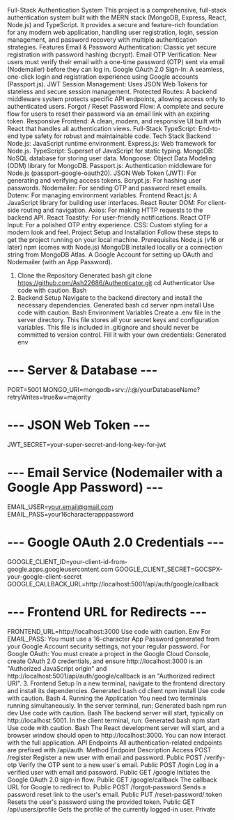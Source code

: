 Full-Stack Authentication System
This project is a comprehensive, full-stack authentication system built with the MERN stack (MongoDB, Express, React, Node.js) and TypeScript. It provides a secure and feature-rich foundation for any modern web application, handling user registration, login, session management, and password recovery with multiple authentication strategies.
Features
Email & Password Authentication: Classic yet secure registration with password hashing (bcrypt).
Email OTP Verification: New users must verify their email with a one-time password (OTP) sent via email (Nodemailer) before they can log in.
Google OAuth 2.0 Sign-In: A seamless, one-click login and registration experience using Google accounts (Passport.js).
JWT Session Management: Uses JSON Web Tokens for stateless and secure session management.
Protected Routes: A backend middleware system protects specific API endpoints, allowing access only to authenticated users.
Forgot / Reset Password Flow: A complete and secure flow for users to reset their password via an email link with an expiring token.
Responsive Frontend: A clean, modern, and responsive UI built with React that handles all authentication views.
Full-Stack TypeScript: End-to-end type safety for robust and maintainable code.
Tech Stack
Backend
Node.js: JavaScript runtime environment.
Express.js: Web framework for Node.js.
TypeScript: Superset of JavaScript for static typing.
MongoDB: NoSQL database for storing user data.
Mongoose: Object Data Modeling (ODM) library for MongoDB.
Passport.js: Authentication middleware for Node.js (passport-google-oauth20).
JSON Web Token (JWT): For generating and verifying access tokens.
Bcrypt.js: For hashing user passwords.
Nodemailer: For sending OTP and password reset emails.
Dotenv: For managing environment variables.
Frontend
React.js: A JavaScript library for building user interfaces.
React Router DOM: For client-side routing and navigation.
Axios: For making HTTP requests to the backend API.
React Toastify: For user-friendly notifications.
React OTP Input: For a polished OTP entry experience.
CSS: Custom styling for a modern look and feel.
Project Setup and Installation
Follow these steps to get the project running on your local machine.
Prerequisites
Node.js (v16 or later)
npm (comes with Node.js)
MongoDB installed locally or a connection string from MongoDB Atlas.
A Google Account for setting up OAuth and Nodemailer (with an App Password).
1. Clone the Repository
Generated bash
git clone https://github.com/Ash22686/Authenticator.git
cd Authenticator
Use code with caution.
Bash
2. Backend Setup
Navigate to the backend directory and install the necessary dependencies.
Generated bash
cd server
npm install
Use code with caution.
Bash
Environment Variables
Create a .env file in the server directory. This file stores all your secret keys and configuration variables. This file is included in .gitignore and should never be committed to version control.
Fill it with your own credentials:
Generated env
# --- Server & Database ---
PORT=5001
MONGO_URI=mongodb+srv://<user>:<password>@<your-cluster-url>/yourDatabaseName?retryWrites=true&w=majority

# --- JSON Web Token ---
JWT_SECRET=your-super-secret-and-long-key-for-jwt

# --- Email Service (Nodemailer with a Google App Password) ---
EMAIL_USER=your.email@gmail.com
EMAIL_PASS=your16characterapppassword

# --- Google OAuth 2.0 Credentials ---
GOOGLE_CLIENT_ID=your-client-id-from-google.apps.googleusercontent.com
GOOGLE_CLIENT_SECRET=GOCSPX-your-google-client-secret
GOOGLE_CALLBACK_URL=http://localhost:5001/api/auth/google/callback

# --- Frontend URL for Redirects ---
FRONTEND_URL=http://localhost:3000
Use code with caution.
Env
For EMAIL_PASS: You must use a 16-character App Password generated from your Google Account security settings, not your regular password.
For Google OAuth: You must create a project in the Google Cloud Console, create OAuth 2.0 credentials, and ensure http://localhost:3000 is an "Authorized JavaScript origin" and http://localhost:5001/api/auth/google/callback is an "Authorized redirect URI".
3. Frontend Setup
In a new terminal, navigate to the frontend directory and install its dependencies.
Generated bash
cd client
npm install
Use code with caution.
Bash
4. Running the Application
You need two terminals running simultaneously.
In the server terminal, run:
Generated bash
npm run dev
Use code with caution.
Bash
The backend server will start, typically on http://localhost:5001.
In the client terminal, run:
Generated bash
npm start
Use code with caution.
Bash
The React development server will start, and a browser window should open to http://localhost:3000.
You can now interact with the full application.
API Endpoints
All authentication-related endpoints are prefixed with /api/auth.
Method	Endpoint	Description	Access
POST	/register	Register a new user with email and password.	Public
POST	/verify-otp	Verify the OTP sent to a new user's email.	Public
POST	/login	Log in a verified user with email and password.	Public
GET	/google	Initiates the Google OAuth 2.0 sign-in flow.	Public
GET	/google/callback	The callback URL for Google to redirect to.	Public
POST	/forgot-password	Sends a password reset link to the user's email.	Public
PUT	/reset-password/:token	Resets the user's password using the provided token.	Public
GET	/api/users/profile	Gets the profile of the currently logged-in user.	Private
